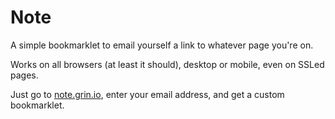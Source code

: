 # Note

A simple bookmarklet to email yourself a link to whatever page you're on.

Works on all browsers (at least it should), desktop or mobile, even on SSLed pages.

Just go to [note.grin.io](), enter your email address, and get a custom bookmarklet. 
